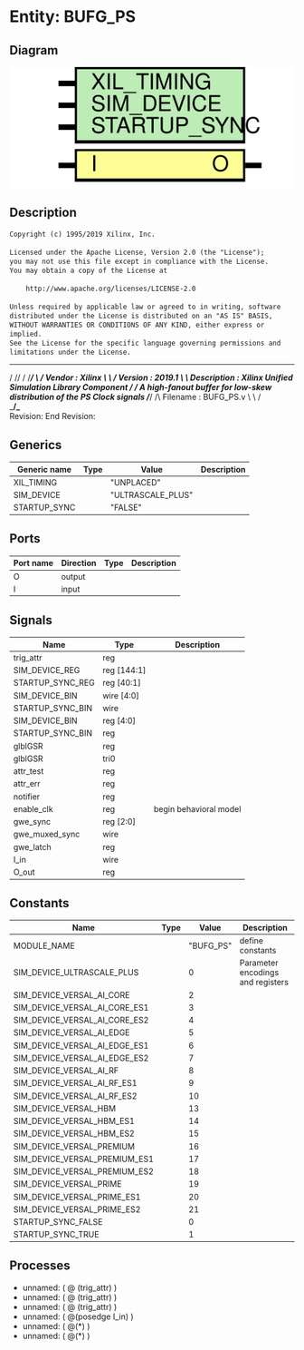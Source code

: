 # Entity: BUFG_PS

## Diagram

![Diagram](BUFG_PS.svg "Diagram")
## Description

    Copyright (c) 1995/2019 Xilinx, Inc.
 
    Licensed under the Apache License, Version 2.0 (the "License");
    you may not use this file except in compliance with the License.
    You may obtain a copy of the License at
 
        http://www.apache.org/licenses/LICENSE-2.0
 
    Unless required by applicable law or agreed to in writing, software
    distributed under the License is distributed on an "AS IS" BASIS,
    WITHOUT WARRANTIES OR CONDITIONS OF ANY KIND, either express or implied.
    See the License for the specific language governing permissions and
    limitations under the License.
   ____  ____
  /   /\/   /
 /___/  \  /     Vendor      : Xilinx
 \   \   \/      Version     : 2019.1
  \   \          Description : Xilinx Unified Simulation Library Component
  /   /                        A high-fanout buffer for low-skew distribution of the PS Clock signals
 /___/   /\      Filename    : BUFG_PS.v
 \   \  /  \
  \___\/\___\
  Revision:
  End Revision:
 
## Generics

| Generic name | Type | Value             | Description |
| ------------ | ---- | ----------------- | ----------- |
| XIL_TIMING   |      | "UNPLACED"        |             |
| SIM_DEVICE   |      | "ULTRASCALE_PLUS" |             |
| STARTUP_SYNC |      | "FALSE"           |             |
## Ports

| Port name | Direction | Type | Description |
| --------- | --------- | ---- | ----------- |
| O         | output    |      |             |
| I         | input     |      |             |
## Signals

| Name             | Type        | Description             |
| ---------------- | ----------- | ----------------------- |
| trig_attr        | reg         |                         |
| SIM_DEVICE_REG   | reg [144:1] |                         |
| STARTUP_SYNC_REG | reg [40:1]  |                         |
| SIM_DEVICE_BIN   | wire [4:0]  |                         |
| STARTUP_SYNC_BIN | wire        |                         |
| SIM_DEVICE_BIN   | reg [4:0]   |                         |
| STARTUP_SYNC_BIN | reg         |                         |
| glblGSR          | reg         |                         |
| glblGSR          | tri0        |                         |
| attr_test        | reg         |                         |
| attr_err         | reg         |                         |
| notifier         | reg         |                         |
| enable_clk       | reg         | begin behavioral model  |
| gwe_sync         | reg [2:0]   |                         |
| gwe_muxed_sync   | wire        |                         |
| gwe_latch        | reg         |                         |
| I_in             | wire        |                         |
| O_out            | reg         |                         |
## Constants

| Name                          | Type | Value     | Description                        |
| ----------------------------- | ---- | --------- | ---------------------------------- |
| MODULE_NAME                   |      | "BUFG_PS" | define constants                   |
| SIM_DEVICE_ULTRASCALE_PLUS    |      | 0         | Parameter encodings and registers  |
| SIM_DEVICE_VERSAL_AI_CORE     |      | 2         |                                    |
| SIM_DEVICE_VERSAL_AI_CORE_ES1 |      | 3         |                                    |
| SIM_DEVICE_VERSAL_AI_CORE_ES2 |      | 4         |                                    |
| SIM_DEVICE_VERSAL_AI_EDGE     |      | 5         |                                    |
| SIM_DEVICE_VERSAL_AI_EDGE_ES1 |      | 6         |                                    |
| SIM_DEVICE_VERSAL_AI_EDGE_ES2 |      | 7         |                                    |
| SIM_DEVICE_VERSAL_AI_RF       |      | 8         |                                    |
| SIM_DEVICE_VERSAL_AI_RF_ES1   |      | 9         |                                    |
| SIM_DEVICE_VERSAL_AI_RF_ES2   |      | 10        |                                    |
| SIM_DEVICE_VERSAL_HBM         |      | 13        |                                    |
| SIM_DEVICE_VERSAL_HBM_ES1     |      | 14        |                                    |
| SIM_DEVICE_VERSAL_HBM_ES2     |      | 15        |                                    |
| SIM_DEVICE_VERSAL_PREMIUM     |      | 16        |                                    |
| SIM_DEVICE_VERSAL_PREMIUM_ES1 |      | 17        |                                    |
| SIM_DEVICE_VERSAL_PREMIUM_ES2 |      | 18        |                                    |
| SIM_DEVICE_VERSAL_PRIME       |      | 19        |                                    |
| SIM_DEVICE_VERSAL_PRIME_ES1   |      | 20        |                                    |
| SIM_DEVICE_VERSAL_PRIME_ES2   |      | 21        |                                    |
| STARTUP_SYNC_FALSE            |      | 0         |                                    |
| STARTUP_SYNC_TRUE             |      | 1         |                                    |
## Processes
- unnamed: ( @ (trig_attr) )
- unnamed: ( @ (trig_attr) )
- unnamed: ( @ (trig_attr) )
- unnamed: ( @(posedge I_in) )
- unnamed: ( @(*) )
- unnamed: ( @(*) )
